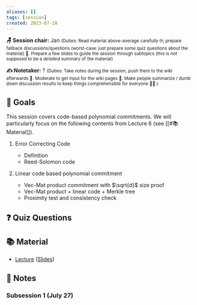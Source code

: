 ```yaml
---
aliases: []
tags: [session]
created: 2023-07-18
---
```


**🪑 Session chair:** Jan
<small>(Duties: Read material above-average carefully 🤓; prepare fallback discussions/questions (worst-case: just prepare some quiz questions about the material) 🙋. Prepare a few slides to guide the session through subtopics (this is <i>not</i> supposed to be a <i>detailed</i> summary of the material)</small>

**✍️ Notetaker:** ?
<small>(Duties: Take notes during the session, push them to the wiki afterwards 📝. Moderate to get input for the wiki pages 🧠. Make people summarize / dumb down discussion results to keep things comprehensible for everyone 🧑‍⚖️.)</small>

## 🎯 Goals
This session covers code-based polynomial commitments. We will particularly focus on the following contents from Lecture 6 (see [[#📚 Material]]). 

1. Error Correcting Code
    - Definition
    - Reed-Solomon code

2. Linear code based polynomial commitment
    - Vec-Mat product commitment with $\sqrt{d}$ size proof
    - Vec-Mat product + linear code + Merkle tree
    - Proximity test and consistency check

## ❓ Quiz Questions


## 📚 Material
- [Lecture](https://youtu.be/1S7ZjqG9uyI) ([Slides](https://zk-learning.org/assets/lecture7.pdf))

## 📝 Notes
### Subsession 1 (July 27)
